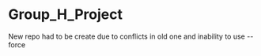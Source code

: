 # Group_H_Project
New repo had to be create due to conflicts in old one and inability to use --force
